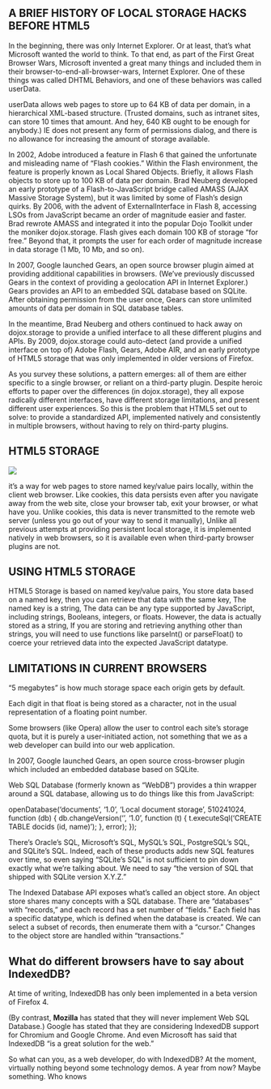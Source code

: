 ## A BRIEF HISTORY OF LOCAL STORAGE HACKS BEFORE HTML5

In the beginning, there was only Internet Explorer. Or at least, that’s what Microsoft wanted the world to think. To that end, as part of the First Great Browser Wars, Microsoft invented a great many things and included them in their browser-to-end-all-browser-wars, Internet Explorer. One of these things was called DHTML Behaviors, and one of these behaviors was called userData.

userData allows web pages to store up to 64 KB of data per domain, in a hierarchical XML-based structure. (Trusted domains, such as intranet sites, can store 10 times that amount. And hey, 640 KB ought to be enough for anybody.) IE does not present any form of permissions dialog, and there is no allowance for increasing the amount of storage available.

In 2002, Adobe introduced a feature in Flash 6 that gained the unfortunate and misleading name of “Flash cookies.” Within the Flash environment, the feature is properly known as Local Shared Objects. Briefly, it allows Flash objects to store up to 100 KB of data per domain. Brad Neuberg developed an early prototype of a Flash-to-JavaScript bridge called AMASS (AJAX Massive Storage System), but it was limited by some of Flash’s design quirks. By 2006, with the advent of ExternalInterface in Flash 8, accessing LSOs from JavaScript became an order of magnitude easier and faster. Brad rewrote AMASS and integrated it into the popular Dojo Toolkit under the moniker dojox.storage. Flash gives each domain 100 KB of storage “for free.” Beyond that, it prompts the user for each order of magnitude increase in data storage (1 Mb, 10 Mb, and so on).

In 2007, Google launched Gears, an open source browser plugin aimed at providing additional capabilities in browsers. (We’ve previously discussed Gears in the context of providing a geolocation API in Internet Explorer.) Gears provides an API to an embedded SQL database based on SQLite. After obtaining permission from the user once, Gears can store unlimited amounts of data per domain in SQL database tables.

In the meantime, Brad Neuberg and others continued to hack away on dojox.storage to provide a unified interface to all these different plugins and APIs. By 2009, dojox.storage could auto-detect (and provide a unified interface on top of) Adobe Flash, Gears, Adobe AIR, and an early prototype of HTML5 storage that was only implemented in older versions of Firefox.

As you survey these solutions, a pattern emerges: all of them are either specific to a single browser, or reliant on a third-party plugin. Despite heroic efforts to paper over the differences (in dojox.storage), they all expose radically different interfaces, have different storage limitations, and present different user experiences. So this is the problem that HTML5 set out to solve: to provide a standardized API, implemented natively and consistently in multiple browsers, without having to rely on third-party plugins.

## HTML5 STORAGE

![](https://blog.teamtreehouse.com/wp-content/uploads/2013/01/localstorage-feature.png)

it’s a way for web pages to store named key/value pairs locally, within the client web browser. Like cookies, this data persists even after you navigate away from the web site, close your browser tab, exit your browser, or what have you. Unlike cookies, this data is never transmitted to the remote web server (unless you go out of your way to send it manually), Unlike all previous attempts at providing persistent local storage, it is implemented natively in web browsers, so it is available even when third-party browser plugins are not. 

## USING HTML5 STORAGE
HTML5 Storage is based on named key/value pairs, You store data based on a named key, then you can retrieve that data with the same key, The named key is a string, The data can be any type supported by JavaScript, including strings, Booleans, integers, or floats. However, the data is actually stored as a string, If you are storing and retrieving anything other than strings, you will need to use functions like parseInt() or parseFloat() to coerce your retrieved data into the expected JavaScript datatype.


## LIMITATIONS IN CURRENT BROWSERS

“5 megabytes” is how much storage space each origin gets by default.

Each digit in that float is being stored as a character, not in the usual representation of a floating point number.

Some browsers (like Opera) allow the user to control each site’s storage quota, but it is purely a user-initiated action, not something that we as a web developer can build into our web application.

In 2007, Google launched Gears, an open source cross-browser plugin which included an embedded database based on SQLite.

Web SQL Database (formerly known as “WebDB”) provides a thin wrapper around a SQL database, allowing us to do things like this from JavaScript:

openDatabase(‘documents’, ‘1.0’, ‘Local document storage’, 510241024, function (db) { db.changeVersion(‘’, ‘1.0’, function (t) { t.executeSql(‘CREATE TABLE docids (id, name)’); }, error); });

There’s Oracle’s SQL, Microsoft’s SQL, MySQL’s SQL, PostgreSQL’s SQL, and SQLite’s SQL. Indeed, each of these products adds new SQL features over time, so even saying “SQLite’s SQL” is not sufficient to pin down exactly what we’re talking about. We need to say “the version of SQL that shipped with SQLite version X.Y.Z.”

The Indexed Database API exposes what’s called an object store. An object store shares many concepts with a SQL database. There are “databases” with “records,” and each record has a set number of “fields.” Each field has a specific datatype, which is defined when the database is created. We can select a subset of records, then enumerate them with a “cursor.” Changes to the object store are handled within “transactions.”

## What do different browsers have to say about IndexedDB?
At time of writing, IndexedDB has only been implemented in a beta version of Firefox 4.

(By contrast, **Mozilla** has stated that they will never implement Web SQL Database.) Google has stated that they are considering IndexedDB support for Chromium and Google Chrome. And even Microsoft has said that IndexedDB “is a great solution for the web.”

So what can you, as a web developer, do with IndexedDB?
At the moment, virtually nothing beyond some technology demos. A year from now? Maybe something. Who knows